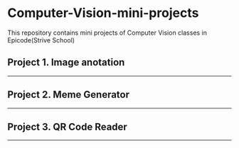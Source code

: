 # Computer-Vision-mini-projects
This repository contains mini projects of Computer Vision classes in Epicode(Strive School)

## Project 1. Image anotation
******************************
## Project 2. Meme Generator
******************************
## Project 3. QR Code Reader
******************************

